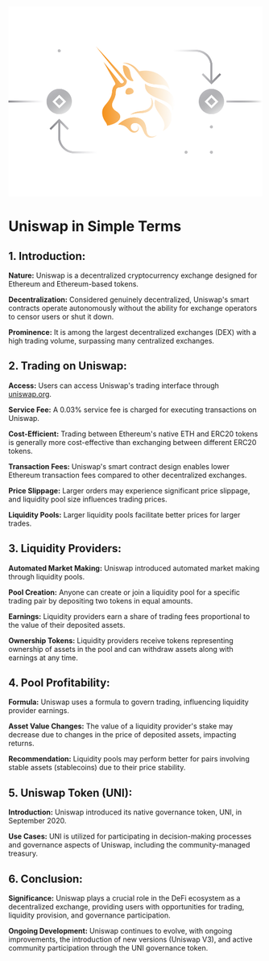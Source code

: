 ![](../images/uniswap-Main-l.png)

# Uniswap in Simple Terms

## 1. Introduction:

**Nature:** Uniswap is a decentralized cryptocurrency exchange designed for Ethereum and Ethereum-based tokens.

**Decentralization:** Considered genuinely decentralized, Uniswap's smart contracts operate autonomously without the ability for exchange operators to censor users or shut it down.

**Prominence:** It is among the largest decentralized exchanges (DEX) with a high trading volume, surpassing many centralized exchanges.

## 2. Trading on Uniswap:

**Access:** Users can access Uniswap's trading interface through [uniswap.org](https://uniswap.org/).

**Service Fee:** A 0.03% service fee is charged for executing transactions on Uniswap.

**Cost-Efficient:** Trading between Ethereum's native ETH and ERC20 tokens is generally more cost-effective than exchanging between different ERC20 tokens.

**Transaction Fees:** Uniswap's smart contract design enables lower Ethereum transaction fees compared to other decentralized exchanges.

**Price Slippage:** Larger orders may experience significant price slippage, and liquidity pool size influences trading prices.

**Liquidity Pools:** Larger liquidity pools facilitate better prices for larger trades.

## 3. Liquidity Providers:

**Automated Market Making:** Uniswap introduced automated market making through liquidity pools.

**Pool Creation:** Anyone can create or join a liquidity pool for a specific trading pair by depositing two tokens in equal amounts.

**Earnings:** Liquidity providers earn a share of trading fees proportional to the value of their deposited assets.

**Ownership Tokens:** Liquidity providers receive tokens representing ownership of assets in the pool and can withdraw assets along with earnings at any time.

## 4. Pool Profitability:

**Formula:** Uniswap uses a formula to govern trading, influencing liquidity provider earnings.

**Asset Value Changes:** The value of a liquidity provider's stake may decrease due to changes in the price of deposited assets, impacting returns.

**Recommendation:** Liquidity pools may perform better for pairs involving stable assets (stablecoins) due to their price stability.

## 5. Uniswap Token (UNI):

**Introduction:** Uniswap introduced its native governance token, UNI, in September 2020.

**Use Cases:** UNI is utilized for participating in decision-making processes and governance aspects of Uniswap, including the community-managed treasury.

## 6. Conclusion:

**Significance:** Uniswap plays a crucial role in the DeFi ecosystem as a decentralized exchange, providing users with opportunities for trading, liquidity provision, and governance participation.

**Ongoing Development:** Uniswap continues to evolve, with ongoing improvements, the introduction of new versions (Uniswap V3), and active community participation through the UNI governance token.
